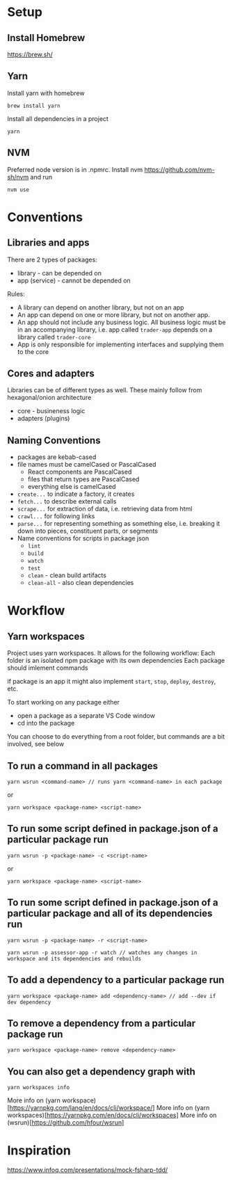 # Setup

## Install Homebrew
https://brew.sh/

## Yarn
Install yarn with homebrew
```
brew install yarn
```

Install all dependencies in a project
```
yarn
```

## NVM

Preferred node version is in .npmrc. 
Install nvm https://github.com/nvm-sh/nvm and run
```
nvm use
```

# Conventions
## Libraries and apps
There are 2 types of packages: 
- library - can be depended on
- app (service) - cannot be depended on

Rules:
- A library can depend on another library, but not on an app
- An app can depend on one or more library, but not on another app. 
- An app should not include any business logic. All business logic must be in an accompanying library, i.e. app called `trader-app` depends on a library called `trader-core`
- App is only responsible for implementing interfaces and supplying them to the core

## Cores and adapters
Libraries can be of different types as well. These mainly follow from hexagonal/onion architecture
- core - busineness logic
- adapters (plugins)

## Naming Conventions
- packages are kebab-cased
- file names must be camelCased or PascalCased
  - React components are PascalCased
  - files that return types are PascalCased
  - everything else is camelCased
- `create...` to indicate a factory, it creates 
- `fetch...` to describe external calls
- `scrape...` for extraction of data, i.e. retrieving data from html
- `crawl...` for following links
- `parse...` for representing something as something else, i.e. breaking it down into pieces, constituent parts, or segments
- Name conventions for scripts in package json
  - `lint`
  - `build`
  - `watch`
  - `test`
  - `clean` - clean build artifacts
  - `clean-all` - also clean dependencies

# Workflow

## Yarn workspaces
Project uses yarn workspaces. It allows for the following workflow:
Each folder is an isolated npm package with its own dependencies
Each package should imlement  commands

if package is an app it might also implement `start`, `stop`, `deploy`, `destroy`, etc.


To start working on any package either
- open a package as a separate VS Code window
- cd into the package

You can choose to do everything from a root folder, but commands are a bit involved, see below
## To run a command in all packages
```
yarn wsrun <command-name> // runs yarn <command-name> in each package
```
or
```
yarn workspace <package-name> <script-name>
```

## To run some script defined in package.json of a particular package run
```
yarn wsrun -p <package-name> -c <script-name>
```
or
```
yarn workspace <package-name> <script-name>
```

## To run some script defined in package.json of a particular package and all of its dependencies run
```
yarn wsrun -p <package-name> -r <script-name>
```
```
yarn wsrun -p assessor-app -r watch // watches any changes in workspace and its dependencies and rebuilds
```

## To add a dependency to a particular package run
```
yarn workspace <package-name> add <dependency-name> // add --dev if dev dependency
```

## To remove a dependency from a particular package run
```
yarn workspace <package-name> remove <dependency-name>
```

## You can also get a dependency graph with
```
yarn workspaces info
```

More info on (yarn workspace)[https://yarnpkg.com/lang/en/docs/cli/workspace/]
More info on (yarn workspaces)[https://yarnpkg.com/en/docs/cli/workspaces]
More info on (wsrun)[https://github.com/hfour/wsrun]

# Inspiration

https://www.infoq.com/presentations/mock-fsharp-tdd/
